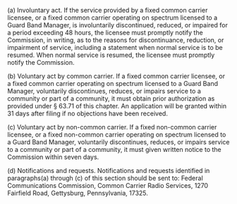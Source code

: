 (a) Involuntary act. If the service provided by a fixed common carrier licensee, or a fixed common carrier operating on spectrum licensed to a Guard Band Manager, is involuntarily discontinued, reduced, or impaired for a period exceeding 48 hours, the licensee must promptly notify the Commission, in writing, as to the reasons for discontinuance, reduction, or impairment of service, including a statement when normal service is to be resumed. When normal service is resumed, the licensee must promptly notify the Commission.

(b) Voluntary act by common carrier. If a fixed common carrier licensee, or a fixed common carrier operating on spectrum licensed to a Guard Band Manager, voluntarily discontinues, reduces, or impairs service to a community or part of a community, it must obtain prior authorization as provided under § 63.71 of this chapter. An application will be granted within 31 days after filing if no objections have been received.

(c) Voluntary act by non-common carrier. If a fixed non-common carrier licensee, or a fixed non-common carrier operating on spectrum licensed to a Guard Band Manager, voluntarily discontinues, reduces, or impairs service to a community or part of a community, it must given written notice to the Commission within seven days.
              

(d) Notifications and requests. Notifications and requests identified in paragraphs(a) through (c) of this section should be sent to: Federal Communications Commission, Common Carrier Radio Services, 1270 Fairfield Road, Gettysburg, Pennsylvania, 17325.

